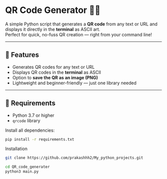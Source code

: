 # QR Code Generator 🧠📱

A simple Python script that generates a **QR code** from any text or URL and displays it directly in the **terminal** as ASCII art.  
Perfect for quick, no-fuss QR creation — right from your command line!

---

## 🚀 Features
- Generates QR codes for any text or URL  
- Displays QR codes in the **terminal** as ASCII  
- Option to **save the QR as an image (PNG)**  
- Lightweight and beginner-friendly — just one library needed  

---

## 🧩 Requirements
- Python 3.7 or higher  
- `qrcode` library  

Install all dependencies:
```bash
pip install -r requirements.txt
```
Installation
```bash
git clone https://github.com/prakashhh2/My_python_projects.git

cd QR_code_generater 
python3 main.py
```

